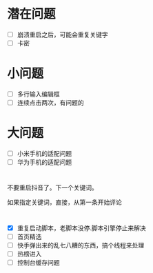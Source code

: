# 潜在问题

- [ ] 崩溃重启之后，可能会重复关键字
- [ ] 卡密

# 小问题

- [ ] 多行输入编辑框
- [ ] 连续点击两次，有问题的

# 大问题

- [ ] 小米手机的适配问题
- [ ] 华为手机的适配问题

# 
不要重启抖音了。下一个关键词。

如果指定关键词，直接，从第一条开始评论

# 
- [x] 重复启动脚本，老脚本没停.脚本引擎停止来解决
- [ ] 首页精选
- [ ] 快手弹出来的乱七八糟的东西，搞个线程来处理
- [ ] 热榜进入
- [ ] 控制台缓存问题
